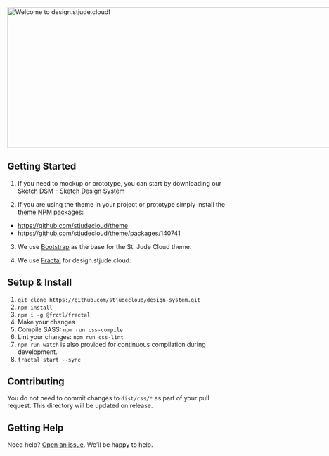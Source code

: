 <img src="{{ path '/images/design-cover-img@2x.jpg' }}" alt="Welcome to design.stjude.cloud!" width="1280px" height="320px" style="max-width: unset"/>

## Getting Started
1. If you need to mockup or prototype, you can start by downloading our Sketch DSM - <a href="https://www.sketch.com/s/5f06f430-fa20-4aaf-ad60-6898bbda3de3">Sketch Design System</a>

2. If you are using the theme in your project or prototype simply install the <a href="https://github.com/stjudecloud/theme" target="_blank">theme NPM packages</a>:

  * https://github.com/stjudecloud/theme
  * https://github.com/stjudecloud/theme/packages/140741

3. We use <a href="https://getbootstrap.com/" target="_blank">Bootstrap</a> as the base for the St. Jude Cloud theme.

4. We use <a href="https://fractal.build/" target="_blank">Fractal</a> for design.stjude.cloud:

## Setup & Install
1. ```git clone https://github.com/stjudecloud/design-system.git```
2. ```npm install```
3. ```npm i -g @frctl/fractal```
4. Make your changes
5. Compile SASS: ```npm run css-compile```
6. Lint your changes: ```npm run css-lint```
7. ```npm run watch``` is also provided for continuous compilation during development.
8. ```fractal start --sync```

## Contributing
You do not need to commit changes to ```dist/css/*``` as part of your pull request. This directory will be updated on release.

## Getting Help
Need help? <a href="https://github.com/stjudecloud/design-system/issues/new" target="_blank">Open an issue</a>. We’ll be happy to help.